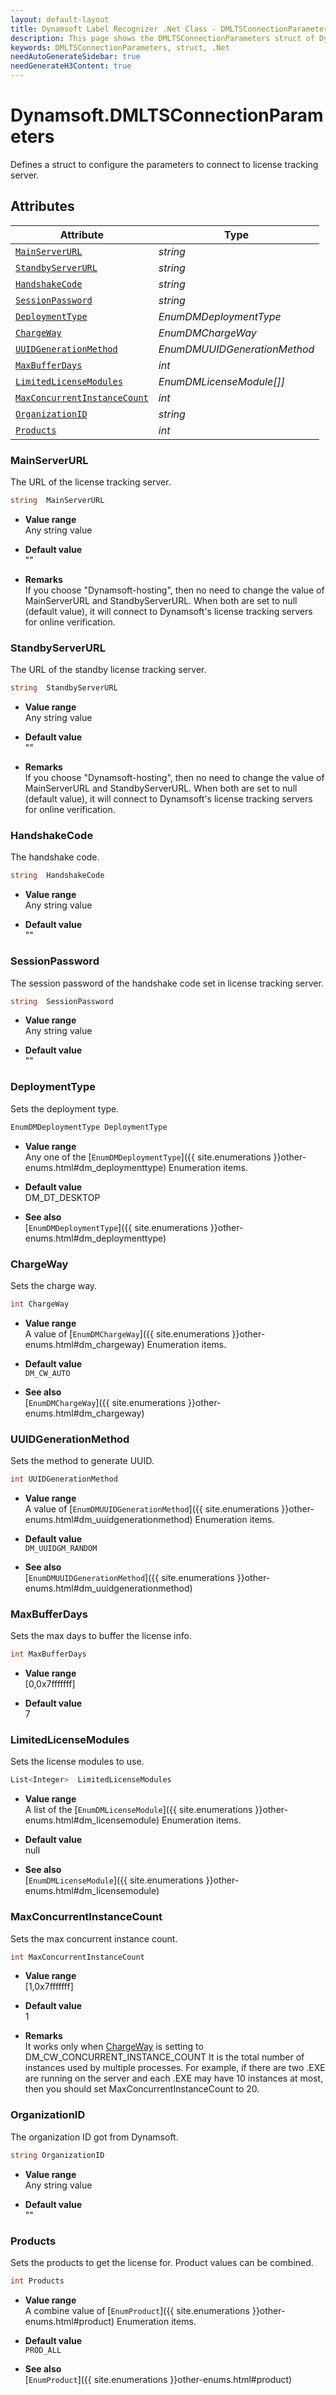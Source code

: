 ```yaml
---
layout: default-layout
title: Dynamsoft Label Recognizer .Net Class - DMLTSConnectionParameters
description: This page shows the DMLTSConnectionParameters struct of Dynamsoft Label Recognizer for .Net Language.
keywords: DMLTSConnectionParameters, struct, .Net
needAutoGenerateSidebar: true
needGenerateH3Content: true
---
```



# Dynamsoft.DMLTSConnectionParameters
Defines a struct to configure the parameters to connect to license tracking server.  


## Attributes
    
| Attribute | Type |
|---------- | ---- |
| [`MainServerURL`](#mainserverurl) | *string* |
| [`StandbyServerURL`](#standbyserverurl) | *string* |
| [`HandshakeCode`](#handshakecode) | *string* |
| [`SessionPassword`](#sessionpassword) | *string* |
| [`DeploymentType`](#deploymenttype) | *EnumDMDeploymentType* |
| [`ChargeWay`](#chargeway) | *EnumDMChargeWay* |
| [`UUIDGenerationMethod`](#uuidgenerationmethod) | *EnumDMUUIDGenerationMethod* |
| [`MaxBufferDays`](#maxbufferdays) | *int* |
| [`LimitedLicenseModules`](#limitedlicensemodules) | *EnumDMLicenseModule\[\]]* |
| [`MaxConcurrentInstanceCount`](#maxconcurrentinstancecount) | *int* |
| [`OrganizationID`](#organizationid) | *string* |
| [`Products`](#products) | *int* |


### MainServerURL
The URL of the license tracking server.
```csharp
string  MainServerURL
```
- **Value range**   
    Any string value   
      
- **Default value**   
    ""

- **Remarks**   
    If you choose "Dynamsoft-hosting", then no need to change the value of MainServerURL and StandbyServerURL. When both are set to null (default value), it will connect to Dynamsoft's license tracking servers for online verification.   


### StandbyServerURL
The URL of the standby license tracking server.
```csharp
string  StandbyServerURL
```
- **Value range**   
    Any string value   
      
- **Default value**   
    ""

- **Remarks**   
    If you choose "Dynamsoft-hosting", then no need to change the value of MainServerURL and StandbyServerURL. When both are set to null (default value), it will connect to Dynamsoft's license tracking servers for online verification.   


### HandshakeCode
The handshake code.
```csharp
string  HandshakeCode
```
- **Value range**   
    Any string value   
      
- **Default value**   
    ""

### SessionPassword
The session password of the handshake code set in license tracking server.
```csharp
string  SessionPassword
```
- **Value range**   
    Any string value   
      
- **Default value**   
    ""

### DeploymentType

Sets the deployment type.

```csharp
EnumDMDeploymentType DeploymentType
```

- **Value range**   
    Any one of the [`EnumDMDeploymentType`]({{ site.enumerations }}other-enums.html#dm_deploymenttype) Enumeration items.   
      
- **Default value**   
    DM_DT_DESKTOP   
    
- **See also**  
    [`EnumDMDeploymentType`]({{ site.enumerations }}other-enums.html#dm_deploymenttype)    

### ChargeWay
Sets the charge way.
```csharp
int ChargeWay
```
- **Value range**   
    A value of [`EnumDMChargeWay`]({{ site.enumerations }}other-enums.html#dm_chargeway) Enumeration items.
      
- **Default value**   
    `DM_CW_AUTO`
    
- **See also**  
    [`EnumDMChargeWay`]({{ site.enumerations }}other-enums.html#dm_chargeway)
      

### UUIDGenerationMethod
Sets the method to generate UUID.
```csharp
int UUIDGenerationMethod
```
- **Value range**   
    A value of [`EnumDMUUIDGenerationMethod`]({{ site.enumerations }}other-enums.html#dm_uuidgenerationmethod) Enumeration items.
      
- **Default value**   
    `DM_UUIDGM_RANDOM`
    
- **See also**  
    [`EnumDMUUIDGenerationMethod`]({{ site.enumerations }}other-enums.html#dm_uuidgenerationmethod)
      

### MaxBufferDays
Sets the max days to buffer the license info.
```csharp
int MaxBufferDays
```
- **Value range**   
    [0,0x7fffffff]   
      
- **Default value**   
    7

### LimitedLicenseModules
Sets the license modules to use.
```csharp
List<Integer>  LimitedLicenseModules
```
- **Value range**   
    A list of the [`EnumDMLicenseModule`]({{ site.enumerations }}other-enums.html#dm_licensemodule) Enumeration items.   
      
- **Default value**   
    null
    
- **See also**  
    [`EnumDMLicenseModule`]({{ site.enumerations }}other-enums.html#dm_licensemodule)    
      

### MaxConcurrentInstanceCount
Sets the max concurrent instance count.
```csharp
int MaxConcurrentInstanceCount
```
- **Value range**   
    [1,0x7fffffff]   
      
- **Default value**   
    1
- **Remarks**   
    It works only when [ChargeWay](#chargeway) is setting to DM_CW_CONCURRENT_INSTANCE_COUNT
    It is the total number of instances used by multiple processes. For example, if there are two .EXE are running on the server and each .EXE may have 10 instances at most, then you should set MaxConcurrentInstanceCount to 20.

### OrganizationID
The organization ID got from Dynamsoft.
```csharp
string OrganizationID
```
- **Value range**   
    Any string value   
      
- **Default value**   
    ""

### Products
Sets the products to get the license for. Product values can be combined.
```csharp
int Products
```
- **Value range**   
    A combine value of [`EnumProduct`]({{ site.enumerations }}other-enums.html#product) Enumeration items.
      
- **Default value**   
    `PROD_ALL`
    
- **See also**  
    [`EnumProduct`]({{ site.enumerations }}other-enums.html#product)